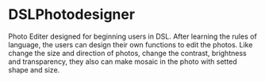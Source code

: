# DSLPhotodesigner

Photo Editer designed for beginning users in DSL.
After learning the rules of language, the users can design their own functions to edit the photos. Like change the size and direction of photos, change the contrast, brightness and transparency, they also can make mosaic in the photo with setted shape and size.
